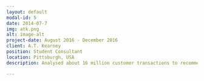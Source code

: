 ```yaml
---
layout: default
modal-id: 5
date: 2014-07-7
img: atk.png
alt: image-alt
project-date: August 2016 - December 2016
client: A.T. Kearney
position: Student Consultant
location: Pittsburgh, USA
description: Analysed about 16 million customer transactions to recommend strategies that helped the retail industry eliminate about $3 million expenses due to Ecommerce returns

---
```

